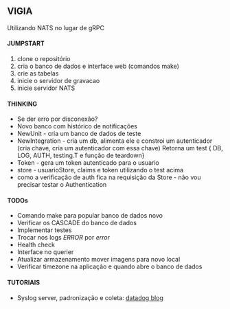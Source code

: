 ## VIGIA

Utilizando NATS no lugar de gRPC

#### JUMPSTART

1. clone o repositório
1. cria o banco de dados e interface web (comandos make)
1. crie as tabelas
1. inicie o servidor de gravacao
1. inicie servidor NATS

#### THINKING

* Se der erro por disconexão?
* Novo banco com histórico de notificações
* NewUnit - cria um banco de dados de teste
* NewIntegration - cria um db, alimenta ele  e constroi um autenticador (cria chave, cria um autenticador com essa chave)
Retorna um test { DB, LOG, AUTH, testing.T e função de teardown}
* Token - gera um token autenticado para o usuario
* store - usuarioStore, claims e token utilizando o test acima
* como a verificação de auth fica na requisição da Store - não vou precisar testar o Authentication

#### TODOs

* Comando make para popular banco de dados novo
* Verificar os CASCADE do banco de dados
* Implementar testes
* Trocar nos logs *ERROR* por *error*
* Health check
* Interface no querier
* Atualizar armazenamento mover imagens para novo local
* Verificar timezone na aplicação e quando abre o banco de dados

#### TUTORIAIS

* Syslog server, padronização e coleta: [datadog blog](https://www.datadoghq.com/blog/go-logging/#implement-a-standard-logging-interface)
